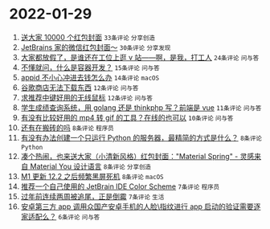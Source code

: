 # 2022-01-29

1. [送大家 10000 个红包封面](https://www.v2ex.com/t/831223) `33条评论` `分享创造`
1. [JetBrains 家的微信红包封面～](https://www.v2ex.com/t/831233) `30条评论` `分享发现`
1. [大家都放假了，是谁还在工位上逛 v 站——啊，是我，打工人](https://www.v2ex.com/t/831234) `24条评论` `问与答`
1. [不懂就问，什么是容器开发？](https://www.v2ex.com/t/831225) `15条评论` `问与答`
1. [appid 不小心冲进去钱怎么办](https://www.v2ex.com/t/831220) `14条评论` `macOS`
1. [谷歌商店无法下载东西](https://www.v2ex.com/t/831254) `12条评论` `问与答`
1. [求推荐中键好用的无线鼠标](https://www.v2ex.com/t/831227) `12条评论` `问与答`
1. [学生成绩查询系统，用 golang 还是 thinkphp 写？前端是 vue](https://www.v2ex.com/t/831259) `11条评论` `问与答`
1. [有没有比较好用的 mp4 转 gif 的工具？在线的也可以](https://www.v2ex.com/t/831229) `10条评论` `问与答`
1. [还有在搬砖的吗](https://www.v2ex.com/t/831271) `8条评论` `程序员`
1. [有没有办法创建一个只运行 Python 的服务器，最精简的方式是什么？](https://www.v2ex.com/t/831269) `8条评论` `Python`
1. [凑个热闹，也来送大家（小清新风格）红包封面："Material Spring" - 灵感来自 Material You 设计语言](https://www.v2ex.com/t/831247) `8条评论` `分享创造`
1. [M1 更新 12.2 之后频繁黑屏死机](https://www.v2ex.com/t/831215) `8条评论` `macOS`
1. [推荐一个自己使用的 JetBrain IDE Color Scheme](https://www.v2ex.com/t/831243) `7条评论` `程序员`
1. [过年前连续两周被追尾，正是倒霉](https://www.v2ex.com/t/831228) `7条评论` `生活`
1. [安卓第三方 app 调用众国产安卓手机的人脸\指纹进行 app 启动的验证需要逐家适配么？](https://www.v2ex.com/t/831221) `6条评论` `问与答`
